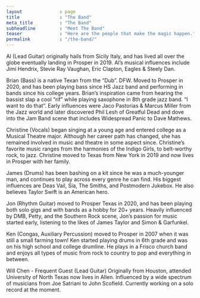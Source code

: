 ```yaml
---
layout              : page
title               : "The Band"
meta_title          : "The Band"
subheadline         : "Meet The Band"
teaser              : "Here are the people that make the magic happen."
permalink           : "/the-band/"
---
```


Al (Lead Guitar) originally hails from Sicily Italy, and has lived all over the globe eventually landing in Prosper in 2019. Al’s musical influences include Jimi Hendrix, Stevie Ray Vaughan, Eric Clapton, Eagles & Steely Dan.

Brian (Bass) is a native Texan from the “Dub”.  DFW.  Moved to Prosper in 2020, and has been playing bass since HS Jazz band and performing in bands since his college years.  Brian’s inspiration came from hearing the bassist slap a cool “rif” while playing saxophone in 8th grade jazz band.  “I want to do that”.  Early influences were Jaco Pastorias & Marcus Miller from the Jazz world and later discovered Phil Lesh of Greatful Dead and dove into the Jam Band scene that includes Widespread Panic to Dave Mathews.

Christine (Vocals) began singing at a young age and entered college as a Musical Theatre major. Although her career path has changed, she has remained involved in music and theatre in some aspect since. Christine’s favorite music ranges from the harmonies of the Indigo Girls, to belt-worthy rock, to jazz. Christine moved to Texas from New York in 2019 and now lives in Prosper with her family.

James (Drums) has been bashing on a kit since he was a much-younger man, and continues to play across every genre he can find. His biggest influences are Deas Vail, Sia, The Smiths, and Postmodern Jukebox. He also believes Taylor Swift is an American hero.

Jon (Rhythm Guitar) moved to Prosper Texas in 2020, and has been playing both solo gigs and with bands as a hobby for 20+ years. Heavily influenced by DMB, Petty, and the Southern Rock scene, Jon’s passion for music started early, listening to the likes of James Taylor and Simon & Garfunkel.

Ken (Congas, Auxiliary Percussion) moved to Prosper in 2007 when it was still a small farming town!  Ken started playing drums in 6th grade and was on his high school and college drumline.  He plays in a Frisco church band and enjoys all types of music from rock to country to pop and everything in between.

Will Chen - Frequent Guest (Lead Guitar) Originally from Houston, attended University of North Texas now lives in Allen. Influenced by a wide spectrum of musicians from Joe Satriani to John Scofield.  Currently working on a solo record at the moment.
